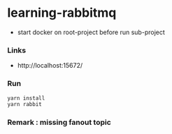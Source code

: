 # learning-rabbitmq

- start docker on root-project before run sub-project

### Links

- http://localhost:15672/

### Run
```bash
yarn install
yarn rabbit
```

### Remark : missing fanout topic
